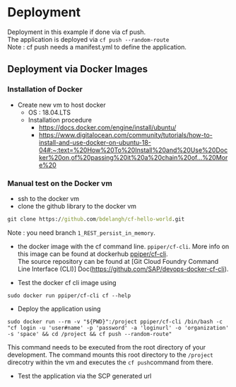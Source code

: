 # Deployment

Deployment in this example if done via cf push.\
The application is deployed via ```cf push --random-route```\
Note : cf push needs a manifest.yml to define the application.

## Deployment via Docker Images
### Installation of Docker
* Create new vm to host docker
    * OS : 18.04.LTS
    * Installation procedure
        *  https://docs.docker.com/engine/install/ubuntu/
        * https://www.digitalocean.com/community/tutorials/how-to-install-and-use-docker-on-ubuntu-18-04#:~:text=%20How%20To%20Install%20and%20Use%20Docker%20on,of%20passing%20it%20a%20chain%20of...%20More%20

### Manual test on the Docker vm
* ssh to the docker vm
* clone the github library to the docker vm
```cmd
git clone https://github.com/bdelangh/cf-hello-world.git
```
Note : you need branch `1_REST_persist_in_memory`.

* the docker image with the cf command line. `ppiper/cf-cli`. More info on this image can be found at dockerhub [ppiper/cf-cli](https://hub.docker.com/r/ppiper/cf-cli).\
The source repository can be found at [Git Cloud Foundry Command Line Interface (CLI)] Doc(https://github.com/SAP/devops-docker-cf-cli).

* Test the docker cf cli image using 
```
sudo docker run ppiper/cf-cli cf --help
```

* Deploy the application using
```
sudo docker run --rm -v "${PWD}":/project ppiper/cf-cli /bin/bash -c "cf login -u 'user#name' -p 'password' -a 'loginurl' -o 'organization' -s 'space' && cd /project && cf push --random-route"
```

This command needs to be executed from the root directory of your development. The command mounts this root directory to the `/project` direcotry within the vm and executes the `cf push`command from there.

* Test the application via the SCP generated url
